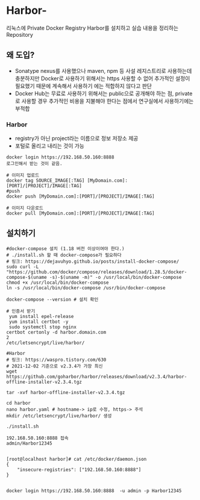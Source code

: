 # Harbor-
리눅스에 Private Docker Registry Harbor를 설치하고 실습 내용을 정리하는 Repository

## 왜 도입?
- Sonatype nexus를 사용했으나 maven, npm 등 사설 레지스트리로 사용하는데 충분하지만 Docker로 사용하기 위해서는 https 사용할 수 없어 추가적인 설정이 필요했기 때문에 계속해서 사용하기 에는 적합하지 않다고 판단
- Docker Hub는 무료로 사용하기 위해서는 public으로 공개해야 하는 점, private로 사용할 경우 추가적인 비용을 지불해야 한다는 점에서 연구실에서 사용하기에는 부적합


### Harbor
- registry가 아닌 project라는 이름으로 정보 저장소 제공
- 포털로 올리고 내리는 것이 가능
```
docker login https://192.168.50.160:8888
로그인해서 받는 것이 같음.

# 이미지 업로드
docker tag SOURCE_IMAGE[:TAG] [MyDomain.com]:[PORT]/[PROJECT]/IMAGE[:TAG]
#push 
docker push [MyDomain.com]:[PORT]/[PROJECT]/IMAGE[:TAG]

# 이미지 다운로드
docker pull [MyDomain.com]:[PORT]/[PROJECT]/IMAGE[:TAG]
```

## 설치하기
```
#docker-compose 설치 (1.18 버전 이상이여야 한다.)
# ./install.sh 할 때 docker-compose가 필요하다
# 링크: https://dejavuhyo.github.io/posts/install-docker-compose/
sudo curl -L "https://github.com/docker/compose/releases/download/1.28.5/docker-compose-$(uname -s)-$(uname -m)" -o /usr/local/bin/docker-compose
chmod +x /usr/local/bin/docker-compose
ln -s /usr/local/bin/docker-compose /usr/bin/docker-compose

docker-compose --version # 설치 확인

# 인증서 받기
 yum install epel-release
 yum install certbot -y
 sudo systemctl stop nginx
certbot certonly -d harbor.domain.com
2
/etc/letsencrypt/live/harbor/

#Harbor
# 링크: https://waspro.tistory.com/630
# 2021-12-02 기준으로 v2.3.4가 가장 최신
wget https://github.com/goharbor/harbor/releases/download/v2.3.4/harbor-offline-installer-v2.3.4.tgz

tar -xvf harbor-offline-installer-v2.3.4.tgz

cd harbor
nano harbor.yaml # hostname-> ip로 수정, https-> 주석
mkdir /etc/letsencrypt/live/harbor/ 생성

./install.sh

192.168.50.160:8888 접속
admin/Harbor12345


[root@localhost harbor]# cat /etc/docker/daemon.json
{
    "insecure-registries": ["192.168.50.160:8888"]
}


docker login https://192.168.50.160:8888  -u admin -p Harbor12345
```